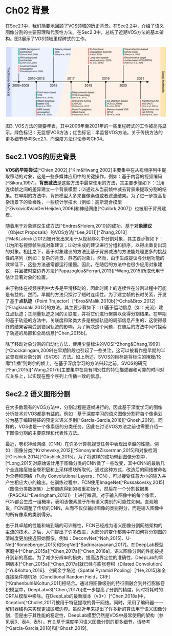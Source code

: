 # Ch02 背景

在Sec2.1中，我们简要地回顾了VOS领域的历史背景。在Sec2.2中，介绍了语义图像分割的主要原理和代表性方法。在Sec2.3中，总结了近期VOS方法的基本架构。图3展示了VOS领域里程碑式的工作。

![image-20230517113746323](./pics/Ch02_Background/image-20230517113746323.png)

图3. VOS方法的简要年表，其中2006年至2021年的一些里程碑式的工作被高亮显示。绿色标记：无监督VOS方法；红色标记：半监督VOS方法。关于传统方法的更多细节参考Sec2.1，而深度方法讨论参考Ch04。

## Sec2.1 VOS的历史背景

**VOS的早期尝试**[^Chien,2002],[^Kim&Hwang,2002]主要集中在从视频序列中提取移动的对象，这是一些多媒体应用中的关键操作，例如：基于内容的视频编码[^Sikora,1997]。**背景减法**是这些方法中最常使用的方法，其主要步骤如下：⑴用连续帧之间的差异建立一个背景模型；⑵通过从当前帧中减去背景来提取分割的结果。在早期的方法中，背景模型大多来自像素值或者滤波结果。为了进一步提高复杂场景下的鲁棒性，一些统计学技术（例如：高斯混合模型[^Zivkovic&VanDerHeijden,2006]和神经网络[^Culibrk,2007]）也被用于背景建模。

随着用于对象建议生成方法[^Endres&Hoiem,2010]的成功，基于**对象建议**（Object Proposals）的VOS方法[^Lee,2011][^Zhang,2013][^Ma&Latecki,2012]被开发出来用于从视频序列中分割对象，其主要步骤如下：⑴为所有视频帧生成对象建议；⑵对生成的建议进行分组和排序，以得出重复出现的对象。相比之下，基于对象建议的方法比基于背景减法的方法能处理更多的挑战性的序列（例如：复杂的背景、静态的对象）。然而，由于生成提议与分组功能的效率低下，这些方法通常都运行缓慢。因此，在随后的方法中也很少应用对象建议，并且被时空边界方法[^Papazoglou&Ferrari,2013][^Wang,2015]所取代用于估计显著对象的位置。

由于物体在视频序列中大多是平滑移动的，因此时间上的连续性在分割过程中可能是有益的。然而，早期的方法只探讨了短时连续性。为了建立帧的长时关系，开发了基于**点轨迹**（Point Trajector）[^Brox&Malik,2010b][^Ochs&Brox,2012][^Fragkiadaki,2012]的方法。其主要步骤如下：⑴基于运动信息（如：光流）建立点轨迹；⑵测量轨迹之间的关联度，并将它们进行聚类以获得分割结果。在早期的基于轨迹的方法中，关联度和聚类大多是根据轨迹的局部信息产生的，这使得最终的结果容易受到错误轨迹的影响。为了解决这个问题，在随后的方法中同时探索了轨迹的局部和全局信息[^Chen,2015b]。

除了移动对象分割的自动化方法，使用少量标注的VOS[^Zhong&Chang,1999][^Chockalingam,2009]在早期阶段也引起了一些关注，这可以被看作是早期的半监督视频对象分割（SVOS）方法。如上所述，SVOS的目标是将标注的掩膜/轮廓“传播”到剩余的帧上。在基于深度学习的方法兴起之前，SVOS的研究[^Fan,2015][^Wang,2017b]主要集中在具有判别性的特征描述器和可靠的时间对应关系上，以实现在整个序列上传播一致的信息。

## Sec2.2 语义图形分割

在大多数现有的VOS方法中，分割过程是逐帧进行的，因此基于深度学习的图像分析技术对VOS都是有益的。例如：基于深度学习的语义图像分割将每个像素划分为基于编码特征的预定义语义类别[^Garcia-Garcia,2018][^Ghosh,2019]。同样的，VOS也是一个像素级的分类任务，因此在讨论VOS方法之前也需要介绍一下图像分割的主要原理和代表性方法。

最近，卷积神经网络（CNN）在许多计算机视觉任务中表现出卓越的性能，例如：图像分类[^Krizhevsky,2012][^Simonyan&Zisserman,2015]和对象检测[^Girshick,2014][^Girshick,2015]。为了将这样的成功带到图像分割中，[^Long,2015]对原始设计用于图像分类的CNN做了一些改变，其中CNN的最后几个全连接层被全卷积层和上采样模块所取代。通过这种方式，改造后的网络被命名为全卷积网络（Fully Convolutional Layers，FCN），可以接受任意大小的输入并产生相应大小的输出。在训练过程中，FCN使用ImageNet[^Russakovsky,2015]（图像分类数据集）上预训练得到的权重初始化，然后在一个分割数据集（PASCAL[^Everingham,2012]）上进行微调。对于输入图像中的每个像素，FCN都会生成一组概率，表明该像素属于所有语义类别的可能性如何。直观地说，FCN调整了传统的CNN，从而不仅仅输出图像的类别得分，而是输入图像中的所有像素的类别得分。

由于其卓越的性能和端到端的可训练性，FCN已经成为语义图像分割网络架构的主流的技术。之后，人们提出了许多改进，大部分的变化都集中在如何将分割图的清晰度更加接近原始图像，例如：DeconvNet[^Noh,2015]、U-Net[^Ronneberger,2015]和SegNet[^Badrinarayanan,2017]。在DeepLab模型家庭中[^Chen,2015a][^Chen,2017a][^Chen,2018a]，语义图像分割的性能被提升到新的高度。为了减少分辨率的损失，提高边界定位的准确性，DeepLab的早期版本[^Chen,2015a][^Chen,2017a]就已经与膨胀卷积（Dilated Convolution）[^Yu&Koltun,2016]、空间金字塔池（Spatial Pyramid Pooling）[^He,2015]和全连接条件随机场（Conditional Random Field，CRF）[^Krahenbuhl&Koltun,2011]相结合。通过将图像级别的特征图融合到并行膨胀卷积模型中，DeepLabv3[^Chen,2017b]进一步提高了分割的精度，同时将耗时的CRF从模型中移除。在DeepLab的最新版本（v3+）[^Chen,2018a]中，Xception[^Chollet,2017]被用于特征提取的骨干网络。同时，采用了编码器——解码器结构来实现更加区域边界。虽然近年来提出了许多新的算法用于语义图像分割，但是由于其性能的稳定性，DeepLab模型仍然是VOS中最常使用的架构（参见表3、表4、表5）。有关基于深度学习语义图像分割的更多细节，请参考[^Garcia-Garcia,2018]和[^Ghosh,2019]。
